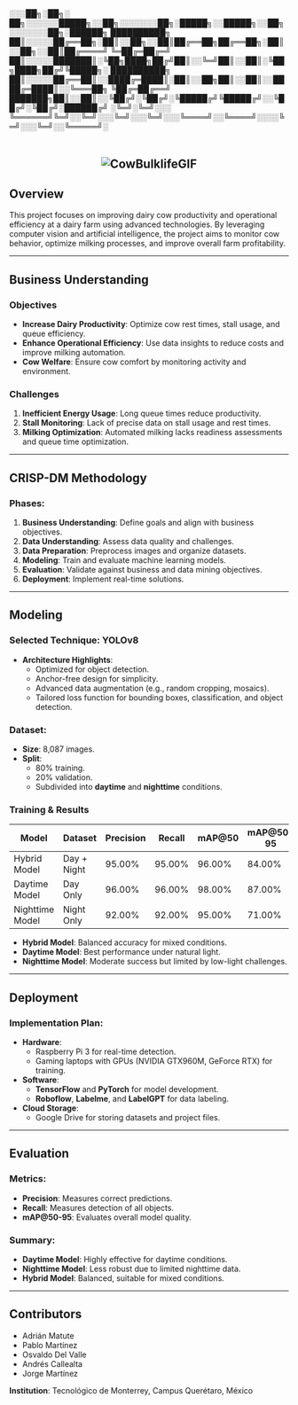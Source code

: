 # 
░░░██╗░██╗░  ██╗░░░░░░█████╗░░██╗░░░░░░░██╗░█████╗░░█████╗░░██╗░░░░░░░██╗░██████╗
██████████╗  ██║░░░░░██╔══██╗░██║░░██╗░░██║██╔══██╗██╔══██╗░██║░░██╗░░██║██╔════╝
╚═██╔═██╔═╝  ██║░░░░░███████║░╚██╗████╗██╔╝██║░░╚═╝██║░░██║░╚██╗████╗██╔╝╚█████╗░
██████████╗  ██║░░░░░██╔══██║░░████╔═████║░██║░░██╗██║░░██║░░████╔═████║░░╚═══██╗
╚██╔═██╔══╝  ███████╗██║░░██║░░╚██╔╝░╚██╔╝░╚█████╔╝╚█████╔╝░░╚██╔╝░╚██╔╝░██████╔╝
░╚═╝░╚═╝░░░  ╚══════╝╚═╝░░╚═╝░░░╚═╝░░░╚═╝░░░╚════╝░░╚════╝░░░░╚═╝░░░╚═╝░░╚═════╝░
<br><br>

## <center>![CowBulklifeGIF](https://github.com/user-attachments/assets/33c7bdb2-0288-448f-85b6-5b21ab23f06b)
</center>

## Overview
This project focuses on improving dairy cow productivity and operational efficiency at a dairy farm using advanced technologies. By leveraging computer vision and artificial intelligence, the project aims to monitor cow behavior, optimize milking processes, and improve overall farm profitability.

---

## Business Understanding

### Objectives
- **Increase Dairy Productivity**: Optimize cow rest times, stall usage, and queue efficiency.
- **Enhance Operational Efficiency**: Use data insights to reduce costs and improve milking automation.
- **Cow Welfare**: Ensure cow comfort by monitoring activity and environment.

### Challenges
1. **Inefficient Energy Usage**: Long queue times reduce productivity.
2. **Stall Monitoring**: Lack of precise data on stall usage and rest times.
3. **Milking Optimization**: Automated milking lacks readiness assessments and queue time optimization.

---

## CRISP-DM Methodology
### Phases:
1. **Business Understanding**: Define goals and align with business objectives.
2. **Data Understanding**: Assess data quality and challenges.
3. **Data Preparation**: Preprocess images and organize datasets.
4. **Modeling**: Train and evaluate machine learning models.
5. **Evaluation**: Validate against business and data mining objectives.
6. **Deployment**: Implement real-time solutions.

---

## Modeling

### Selected Technique: YOLOv8
- **Architecture Highlights**:
  - Optimized for object detection.
  - Anchor-free design for simplicity.
  - Advanced data augmentation (e.g., random cropping, mosaics).
  - Tailored loss function for bounding boxes, classification, and object detection.

### Dataset:
- **Size**: 8,087 images.
- **Split**: 
  - 80% training.
  - 20% validation.
  - Subdivided into **daytime** and **nighttime** conditions.

### Training & Results
| Model           | Dataset       | Precision | Recall | mAP@50 | mAP@50-95 |
|------------------|---------------|-----------|--------|---------|------------|
| Hybrid Model     | Day + Night   | 95.00%    | 95.00% | 96.00%  | 84.00%     |
| Daytime Model    | Day Only      | 96.00%    | 96.00% | 98.00%  | 87.00%     |
| Nighttime Model  | Night Only    | 92.00%    | 92.00% | 95.00%  | 71.00%     |

- **Hybrid Model**: Balanced accuracy for mixed conditions.
- **Daytime Model**: Best performance under natural light.
- **Nighttime Model**: Moderate success but limited by low-light challenges.

---

## Deployment

### Implementation Plan:
- **Hardware**:
  - Raspberry Pi 3 for real-time detection.
  - Gaming laptops with GPUs (NVIDIA GTX960M, GeForce RTX) for training.
- **Software**:
  - **TensorFlow** and **PyTorch** for model development.
  - **Roboflow**, **Labelme**, and **LabelGPT** for data labeling.
- **Cloud Storage**:
  - Google Drive for storing datasets and project files.

---

## Evaluation

### Metrics:
- **Precision**: Measures correct predictions.
- **Recall**: Measures detection of all objects.
- **mAP@50-95**: Evaluates overall model quality.

### Summary:
- **Daytime Model**: Highly effective for daytime conditions.
- **Nighttime Model**: Less robust due to limited nighttime data.
- **Hybrid Model**: Balanced, suitable for mixed conditions.


---

## Contributors
- Adrián Matute
- Pablo Martínez
- Osvaldo Del Valle
- Andrés Callealta
- Jorge Martínez

**Institution**: Tecnológico de Monterrey, Campus Querétaro, México
